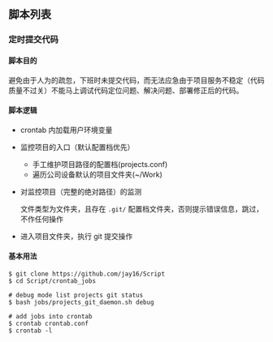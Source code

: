 ## 脚本列表

### 定时提交代码

#### 脚本目的

避免由于人为的疏忽，下班时未提交代码，而无法应急由于项目服务不稳定（代码质量不过关）不能马上调试代码定位问题、解决问题、部署修正后的代码。

#### 脚本逻辑

- crontab 内加载用户环境变量

- 监控项目的入口（默认配置档优先）
    - 手工维护项目路径的配置档(projects.conf)
    - 遍历公司设备默认的项目文件夹(~/Work)

- 对监控项目（完整的绝对路径）的监测

    文件类型为文件夹，且存在 `.git/` 配置档文件夹，否则提示错误信息，跳过，不作任何操作

- 进入项目文件夹，执行 git 提交操作


#### 基本用法

```
$ git clone https://github.com/jay16/Script
$ cd Script/crontab_jobs

# debug mode list projects git status
$ bash jobs/projects_git_daemon.sh debug

# add jobs into crontab
$ crontab crontab.conf
$ crontab -l
```

